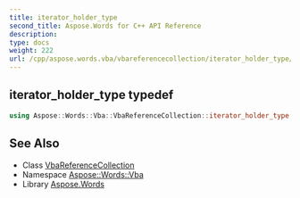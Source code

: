 ```yaml
---
title: iterator_holder_type
second_title: Aspose.Words for C++ API Reference
description: 
type: docs
weight: 222
url: /cpp/aspose.words.vba/vbareferencecollection/iterator_holder_type/
---
```

## iterator_holder_type typedef




```cpp
using Aspose::Words::Vba::VbaReferenceCollection::iterator_holder_type =  System::Collections::Generic::List<System::SharedPtr<Aspose::Words::Vba::VbaReference> >
```

## See Also

* Class [VbaReferenceCollection](../)
* Namespace [Aspose::Words::Vba](../../)
* Library [Aspose.Words](../../../)
